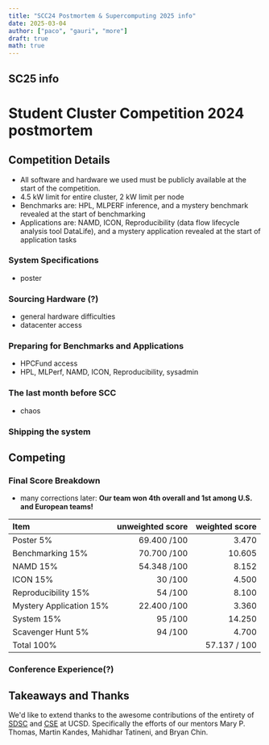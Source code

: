 ```yaml
---
title: "SCC24 Postmortem & Supercomputing 2025 info"
date: 2025-03-04
author: ["paco", "gauri", "more"]
draft: true
math: true
---
```



## SC25 info

# Student Cluster Competition 2024 postmortem

## Competition Details
- All software and hardware we used must be publicly available at the start of the competition.
- 4.5 kW limit for entire cluster, 2 kW limit per node
- Benchmarks are: HPL, MLPERF inference, and a mystery benchmark revealed at the start of benchmarking
- Applications are: NAMD, ICON, Reproducibility (data flow lifecycle analysis tool DataLife), and a mystery application revealed at the start of application tasks

### System Specifications 

- poster
### Sourcing Hardware (?)

- general hardware difficulties
- datacenter access

### Preparing for Benchmarks and Applications
- HPCFund access
- HPL, MLPerf, NAMD, ICON, Reproducibility, sysadmin

### The last month before SCC
- chaos

### Shipping the system

## Competing

### Final Score Breakdown

- many corrections later: 
**Our team won 4th overall and 1st among U.S. and European teams!**


Item                        | unweighted score | weighted score
:---------------------------|-----------------:|------------:
Poster                   5% | 69.400      /100 |  3.470
Benchmarking            15% | 70.700      /100 | 10.605
NAMD                    15% | 54.348      /100 |  8.152
ICON                    15% | 30          /100 |  4.500
Reproducibility         15% | 54          /100 |  8.100
Mystery Application     15% | 22.400      /100 |  3.360
System                  15% | 95          /100 | 14.250
Scavenger Hunt           5% | 94          /100 |  4.700
Total                  100% |                  | 57.137 / 100

### Conference Experience(?)

## Takeaways and Thanks

We'd like to extend thanks to the awesome contributions of the entirety of [SDSC](https://www.sdsc.edu/) and [CSE](https://cse.ucsd.edu/) at UCSD. Specifically the efforts of our mentors Mary P. Thomas, Martin Kandes, Mahidhar Tatineni, and Bryan Chin.

